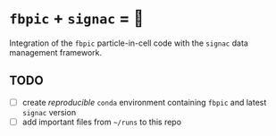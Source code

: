 # `fbpic` + `signac` = 💓 

Integration of the `fbpic` particle-in-cell code with the `signac` data management framework.

## TODO

- [ ] create *reproducible* `conda` environment containing `fbpic` and latest `signac` version
- [ ] add important files from `~/runs` to this repo
